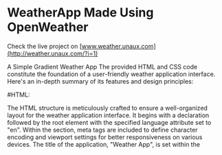 # WeatherApp Made Using OpenWeather
Check the live project on [www.weather.unaux.com](http://weather.unaux.com/?i=1)

A Simple Gradient Weather App
The provided HTML and CSS code constitute the foundation of a user-friendly weather application interface. Here's an in-depth summary of its features and design principles:

#HTML:

The HTML structure is meticulously crafted to ensure a well-organized layout for the weather application interface.
It begins with a <!DOCTYPE html> declaration followed by the <html> root element with the specified language attribute set to "en".
Within the <head> section, meta tags are included to define character encoding and viewport settings for better responsiveness on various devices.
The title of the application, "Weather App", is set within the <title> tag.
An external stylesheet, "style.css", is linked to enhance the visual presentation and maintain separation of concerns.
The <body> element encapsulates the entire content of the application, facilitating structured display and interaction.


#CSS:

The CSS rules are meticulously crafted to achieve a visually appealing and user-friendly design for the weather application.
A global reset is applied to standardize default margin, padding, font-family, and box-sizing across different browsers for a consistent user experience.
The background of the body is elegantly styled with a dark color scheme (#222), providing a visually appealing backdrop for the application content.
The main container for the weather application, designated with the .card class, undergoes comprehensive styling to ensure an aesthetically pleasing appearance.
The search bar, represented by the .search class, is meticulously designed with carefully chosen padding, border-radius, and alignment properties to enhance usability and visual appeal.
The weather information elements, including temperature, city name, weather icon, humidity, and wind speed, are styled with appropriate font sizes, colors, and alignments to ensure readability and aesthetic harmony.
Special attention is given to error handling, with the error message container styled for clear visibility and readability in case of invalid user input or network errors.
Overall, the combination of well-structured HTML markup and thoughtfully crafted CSS styles results in a visually stunning and highly functional weather application interface. Users are provided with an intuitive platform to effortlessly access and explore weather information for different cities while enjoying a seamless and visually appealing user experience.
